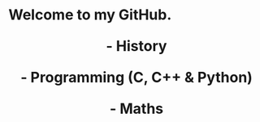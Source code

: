 <h1 align="center>MonteiroPSV</h1>
<p align="center">Welcome to my GitHub.</p>

<p align="center">- History</p>
<p align="center">- Programming (C, C++ & Python)
<p align="center">- Maths</p>


